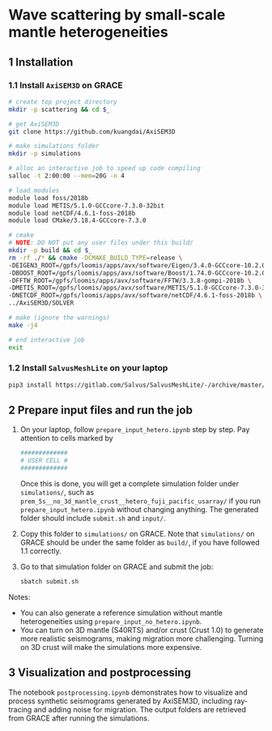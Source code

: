 # Wave scattering by small-scale mantle heterogeneities

## 1 Installation

### 1.1 Install `AxiSEM3D` on GRACE

```bash
# create top project directory
mkdir -p scattering && cd $_

# get AxiSEM3D
git clone https://github.com/kuangdai/AxiSEM3D

# make simulations folder
mkdir -p simulations

# alloc an interactive job to speed up code compiling
salloc -t 2:00:00 --mem=20G -n 4

# load modules
module load foss/2018b
module load METIS/5.1.0-GCCcore-7.3.0-32bit
module load netCDF/4.6.1-foss-2018b
module load CMake/3.18.4-GCCcore-7.3.0

# cmake
# NOTE: DO NOT put any user files under this build/
mkdir -p build && cd $_
rm -rf ./* && cmake -DCMAKE_BUILD_TYPE=release \
-DEIGEN3_ROOT=/gpfs/loomis/apps/avx/software/Eigen/3.4.0-GCCcore-10.2.0/include \
-DBOOST_ROOT=/gpfs/loomis/apps/avx/software/Boost/1.74.0-GCCcore-10.2.0 \
-DFFTW_ROOT=/gpfs/loomis/apps/avx/software/FFTW/3.3.8-gompi-2018b \
-DMETIS_ROOT=/gpfs/loomis/apps/avx/software/METIS/5.1.0-GCCcore-7.3.0-32bi \
-DNETCDF_ROOT=/gpfs/loomis/apps/avx/software/netCDF/4.6.1-foss-2018b \
../AxiSEM3D/SOLVER

# make (ignore the warnings)
make -j4

# end interactive job
exit
```

### 1.2 Install `SalvusMeshLite` on your laptop
```bash
pip3 install https://gitlab.com/Salvus/SalvusMeshLite/-/archive/master/SalvusMeshLite-master.zip
```

## 2 Prepare input files and run the job
1. On your laptop, follow `prepare_input_hetero.ipynb` step by step. Pay
attention to cells marked by 
   ```python
   #############
   # USER CELL #
   #############
   ```
   Once this is done, you will get a complete simulation folder under `simulations/`, 
   such as `prem_5s__no_3d_mantle_crust__hetero_fuji_pacific_usarray/` if you run
   `prepare_input_hetero.ipynb` without changing anything. 
   The generated folder should include `submit.sh` and `input/`.

2. Copy this folder to `simulations/` on GRACE. 
Note that `simulations/` on GRACE should be under the same folder as `build/`, 
if you have followed 1.1 correctly.

3. Go to that simulation folder on GRACE and submit the job:
    ```bash
    sbatch submit.sh
    ```
Notes: 
* You can also generate a reference simulation without mantle heterogeneities
using `prepare_input_no_hetero.ipynb`.
* You can turn on 3D mantle (S40RTS) and/or crust (Crust 1.0) to generate more 
realistic seismograms, making migration more challenging. Turning on 3D crust
will make the simulations more expensive.


## 3 Visualization and postprocessing
The notebook `postprocessing.ipynb` demonstrates how to visualize and 
process synthetic seismograms generated by AxiSEM3D, including ray-tracing
and adding noise for migration. The output folders are retrieved from GRACE
after running the simulations.

